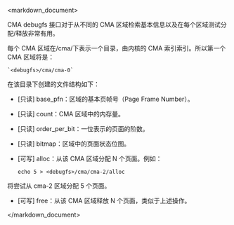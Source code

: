 <markdown_document>

CMA debugfs 接口对于从不同的 CMA 区域检索基本信息以及在每个区域测试分配/释放非常有用。

每个 CMA 区域在<debugfs>/cma/下表示一个目录，由内核的 CMA 索引索引。所以第一个 CMA 区域将是：

    `<debugfs>/cma/cma-0`

在该目录下创建的文件结构如下：

- [只读] base_pfn：区域的基本页帧号（Page Frame Number）。

- [只读] count：CMA 区域中的内存量。

- [只读] order_per_bit：一位表示的页面的阶数。

- [只读] bitmap：区域中的页面状态位图。

- [可写] alloc：从该 CMA 区域分配 N 个页面。例如：

    `echo 5 > <debugfs>/cma/cma-2/alloc`

将尝试从 cma-2 区域分配 5 个页面。

- [可写] free：从该 CMA 区域释放 N 个页面，类似于上述操作。

</markdown_document>